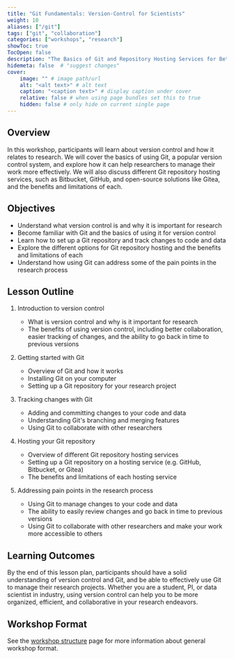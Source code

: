 ```yaml
---
title: "Git Fundamentals: Version-Control for Scientists"
weight: 10
aliases: ["/git"]
tags: ["git", "collaboration"]
categories: ["workshops", "research"]
showToc: true
TocOpen: false
description: "The Basics of Git and Repository Hosting Services for Better Research Tracking and Collaboration"
hidemeta: false  # "suggest changes"
cover:
    image: "" # image path/url
    alt: "<alt text>" # alt text
    caption: "<caption text>" # display caption under cover
    relative: false # when using page bundles set this to true
    hidden: false # only hide on current single page
---
```


## Overview

In this workshop, participants will learn about version control and how it relates to research.
We will cover the basics of using Git, a popular version control system, and explore how it can help researchers to manage their work more effectively.
We will also discuss different Git repository hosting services, such as Bitbucket, GitHub, and open-source solutions like Gitea, and the benefits and limitations of each.

## Objectives

- Understand what version control is and why it is important for research
- Become familiar with Git and the basics of using it for version control
- Learn how to set up a Git repository and track changes to code and data
- Explore the different options for Git repository hosting and the benefits and limitations of each
- Understand how using Git can address some of the pain points in the research process

## Lesson Outline

1. Introduction to version control
    - What is version control and why is it important for research
    - The benefits of using version control, including better collaboration, easier tracking of changes, and the ability to go back in time to previous versions

2. Getting started with Git
    - Overview of Git and how it works
    - Installing Git on your computer
    - Setting up a Git repository for your research project

3. Tracking changes with Git
    - Adding and committing changes to your code and data
    - Understanding Git's branching and merging features
    - Using Git to collaborate with other researchers

4. Hosting your Git repository
    - Overview of different Git repository hosting services
    - Setting up a Git repository on a hosting service (e.g. GitHub, Bitbucket, or Gitea)
    - The benefits and limitations of each hosting service

5. Addressing pain points in the research process
    - Using Git to manage changes to your code and data
    - The ability to easily review changes and go back in time to previous versions
    - Using Git to collaborate with other researchers and make your work more accessible to others

## Learning Outcomes

By the end of this lesson plan, participants should have a solid understanding of version control and Git, and be able to effectively use Git to manage their research projects.
Whether you are a student, PI, or data scientist in industry, using version control can help you to be more organized, efficient, and collaborative in your research endeavors.

## Workshop Format

See the [workshop structure](/workshops/info) page for more information about general workshop format.
